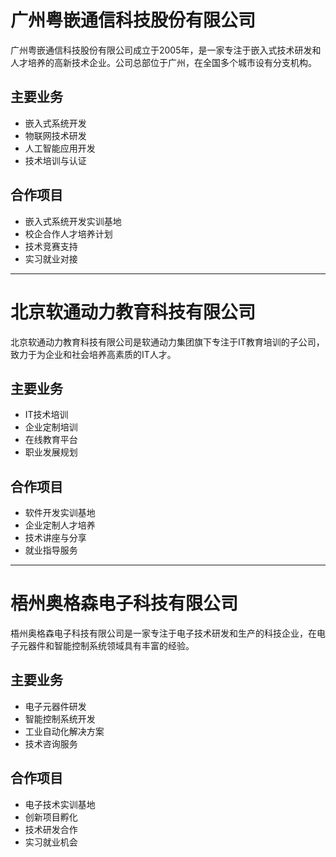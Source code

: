 # 广州粤嵌通信科技股份有限公司

广州粤嵌通信科技股份有限公司成立于2005年，是一家专注于嵌入式技术研发和人才培养的高新技术企业。公司总部位于广州，在全国多个城市设有分支机构。

## 主要业务
- 嵌入式系统开发
- 物联网技术研发
- 人工智能应用开发
- 技术培训与认证

## 合作项目
- 嵌入式系统开发实训基地
- 校企合作人才培养计划
- 技术竞赛支持
- 实习就业对接

---

# 北京软通动力教育科技有限公司

北京软通动力教育科技有限公司是软通动力集团旗下专注于IT教育培训的子公司，致力于为企业和社会培养高素质的IT人才。

## 主要业务
- IT技术培训
- 企业定制培训
- 在线教育平台
- 职业发展规划

## 合作项目
- 软件开发实训基地
- 企业定制人才培养
- 技术讲座与分享
- 就业指导服务

---

# 梧州奥格森电子科技有限公司

梧州奥格森电子科技有限公司是一家专注于电子技术研发和生产的科技企业，在电子元器件和智能控制系统领域具有丰富的经验。

## 主要业务
- 电子元器件研发
- 智能控制系统开发
- 工业自动化解决方案
- 技术咨询服务

## 合作项目
- 电子技术实训基地
- 创新项目孵化
- 技术研发合作
- 实习就业机会 